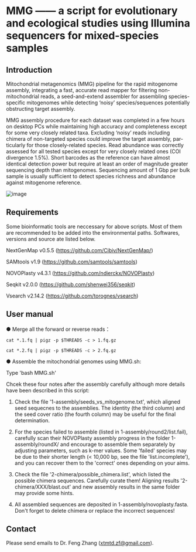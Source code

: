 # MMG —— a script for evolutionary and ecological studies using Illumina sequencers for mixed-species samples

## Introduction

Mitochondrial metagenomics (MMG) pipeline for the rapid mitogenome assembly, integrating a fast, accurate read mapper for filtering non-mitochondrial reads, a seed-and-extend assembler for assembling species-specific mitogenomes while detecting ‘noisy’ species/sequences potentially obstructing target assembly.

MMG assembly procedure for each dataset was completed in a few hours on desktop PCs while maintaining high accuracy and completeness except for some very closely related taxa. Excluding ‘noisy’ reads including chimera of non-targeted species could improve the target assembly, par-ticularly for those closely-related species. Read abundance was correctly assessed for all tested species except for very closely related ones (COI divergence 1.5%). Short barcodes as the reference can have almost identical detection power but require at least an order of magnitude greater sequencing depth than mitogenomes. Sequencing amount of 1 Gbp per bulk sample is usually sufficient to detect species richness and abundance against mitogenome reference.

![image](https://user-images.githubusercontent.com/45136134/157005857-7e00689b-0d7a-4009-993b-9162a634420a.png)


## Requirements

Some bioinformatic tools are neccessary for above scripts. Most of them are recommended to be added into the environmental paths. Softwares, versions and source ate listed below.

NextGenMap v0.5.5 (https://github.com/Cibiv/NextGenMap/)

SAMtools v1.9 (https://github.com/samtools/samtools)

NOVOPlasty v4.3.1 (https://github.com/ndierckx/NOVOPlasty)

Seqkit v2.0.0 (https://github.com/shenwei356/seqkit)

Vsearch v2.14.2 (https://github.com/torognes/vsearch)


## User manual

 ● Merge all the forward or reverse reads：

    cat *.1.fq | pigz -p $THREADS -c > 1.fq.gz

    cat *.2.fq | pigz -p $THREADS -c > 2.fq.gz

 ● Assemble the mitochondrial genomes using MMG.sh:
    
   Type 'bash MMG.sh'

Chcek these four notes after the assembly carefully although more details have been described in this script: 

   1. Check the file '1-assembly/seeds_vs_mitogenome.txt', which aligned seed sequecnes to the assemblies. The identity (the third column) and the seed cover ratio (the fourth column) may be useful for the final determination.

   2. For the species failed to assemble (listed in 1-assembly/round2/list.fail), carefully scan their NOVOPlasty assembly progress in the folder 1-assembly/roundX/ and encourage to assemble them separately by adjusting parameters, such as k-mer values. Some 'failed' species may be due to their shorter length (< 10,000 bp, see the file 'list.incomplete'), and you can recover them to the 'correct' ones depending on your aims.

   3. Check the file '2-chimera/possible_chimera.list', which listed the possible chimera sequences. Carefully curate them! Aligning results '2-chimera/XXX/blast.out' and new assembly results in the same folder may provide some hints.

   4. All assembled sequences are deposited in 1-assembly/novoplasty.fasta. Don't forget to delete chimera or replace the incorrect sequences!


## Contact

Please send emails to Dr. Feng Zhang (xtmtd.zf@gmail.com).
